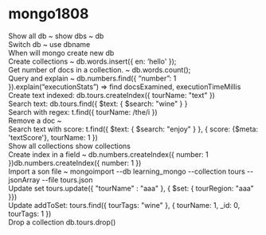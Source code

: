 # mongo1808

Show all db ~ show dbs ~ db
<br>
Switch db ~ use dbname
<br>
When will mongo create new db
<br>
Create collections ~ db.words.insert({ en: ‘hello' });
<br>
Get number of docs in a collection. ~ db.words.count();
<br>
Query and explain ~ db.numbers.find({ “number”: 1 }).explain(“executionStats”) => find docsExamined, executionTimeMillis
<br>
Create text indexed: db.tours.createIndex({ tourName: "text"  })
<br>
Search text: db.tours.find({ $text: { $search: "wine" } }
<br>
Search with regex: t.find({ tourName: /the/i })
<br>
Remove a doc ~ 
<br>
Search text with score: t.find({ $text: { $search: "enjoy" } }, { score: {$meta: 'textScore'}, tourName: 1 })
<br>
Show all collections show collections
<br>
Create index in a field ~ db.numbers.createIndex({ number: 1 })db.numbers.createIndex({ number: 1 })
<br>
Import a son file ~ mongoimport --db learning_mongo --collection tours --jsonArray --file tours.json
<br>
Update set tours.update({ "tourName" : "aaa" }, { $set: { tourRegion: "aaa" }})
<br>
Update addToSet: tours.find({ tourTags: "wine" }, { tourName: 1, _id: 0, tourTags: 1 })
<br>
Drop a collection db.tours.drop()
